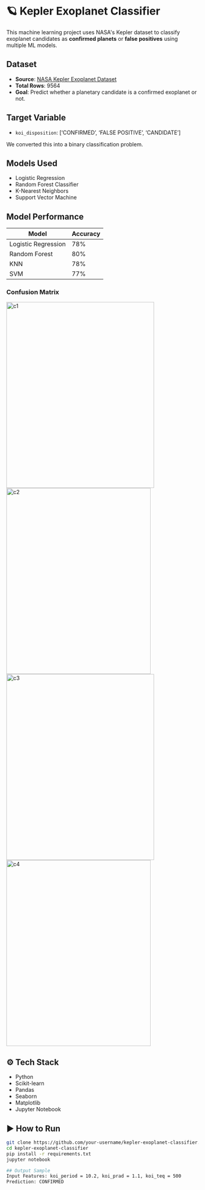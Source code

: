 # 🪐 Kepler Exoplanet Classifier

This machine learning project uses NASA's Kepler dataset to classify exoplanet candidates as **confirmed planets** or **false positives** using multiple ML models.

##  Dataset

- **Source**: [NASA Kepler Exoplanet Dataset](https://www.kaggle.com/datasets/nasa/kepler-exoplanet-search-results)
- **Total Rows**: 9564  
- **Goal**: Predict whether a planetary candidate is a confirmed exoplanet or not.

##  Target Variable

- `koi_disposition`: [‘CONFIRMED’, ‘FALSE POSITIVE’, ‘CANDIDATE’]

We converted this into a binary classification problem.

##  Models Used

- Logistic Regression
- Random Forest Classifier
- K-Nearest Neighbors
- Support Vector Machine

## Model Performance

| Model                | Accuracy |
|---------------------|----------|
| Logistic Regression | 78%    |
| Random Forest       | 80%    |
| KNN                 | 78%    |
| SVM                 |77%    |

### Confusion Matrix

<img width="387" height="488" alt="c1" src="https://github.com/user-attachments/assets/35ec1bba-3ae2-4fa2-91f1-01d027676419" />
<img width="378" height="488" alt="c2" src="https://github.com/user-attachments/assets/31f77cc7-9c7b-42b6-ac79-2b5021c7ae4d" /> 
<img width="387" height="488" alt="c3" src="https://github.com/user-attachments/assets/98f35dbc-c8be-4757-8ff6-70f7c5b40742" />
<img width="378" height="488" alt="c4" src="https://github.com/user-attachments/assets/2013b5df-953c-4f57-998a-da98c01325c2" />

## ⚙️ Tech Stack

- Python
- Scikit-learn
- Pandas
- Seaborn
- Matplotlib
- Jupyter Notebook

## ▶️ How to Run

```bash
git clone https://github.com/your-username/kepler-exoplanet-classifier.git
cd kepler-exoplanet-classifier
pip install -r requirements.txt
jupyter notebook

## Output Sample
Input Features: koi_period = 10.2, koi_prad = 1.1, koi_teq = 500
Prediction: CONFIRMED

